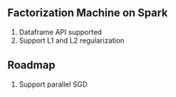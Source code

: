 ## Factorization Machine on Spark ###
1. Dataframe API supported
2. Support L1 and L2 regularization

## Roadmap ##
1. Support parallel SGD
